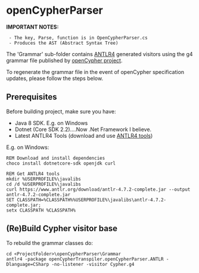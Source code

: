 ﻿# openCypherParser

**IMPORTANT NOTES:** 

     - The key, Parse, function is in OpenCypherParser.cs
     - Produces the AST (Abstract Syntax Tree)

The 'Grammar' sub-folder contains [ANTLR4](https://github.com/antlr) generated visitors using the g4 grammar file published by [openCypher project](http://www.opencypher.org/). 

To regenerate the grammar file in the event of openCypher specification updates, please follow the steps below.

## Prerequisites

Before building project, make sure you have:
* Java 8 SDK. E.g. on Windows
* Dotnet (Core SDK 2.2)....Now .Net Framework I believe.
* Latest ANTLR4 Tools (download and use [ANTLR4 tools](https://github.com/antlr/antlr4/blob/master/doc/getting-started.md))

E.g. on Windows:

```batch
REM Download and install dependencies
choco install dotnetcore-sdk openjdk curl

REM Get ANTLR4 tools
mkdir %USERPROFILE%\javalibs
cd /d %USERPROFILE%\javalibs
curl https://www.antlr.org/download/antlr-4.7.2-complete.jar --output antlr-4.7.2-complete.jar
SET CLASSPATH=%CLASSPATH%%USERPROFILE%\javalibs\antlr-4.7.2-complete.jar;
setx CLASSPATH %CLASSPATH%
```

## (Re)Build Cypher visitor base

To rebuild the grammar classes do:

```batch
cd <ProjectFolder>\openCypherParser\Grammar
antlr4 -package openCypherTranspiler.openCypherParser.ANTLR -Dlanguage=CSharp -no-listener -visitor Cypher.g4
```
